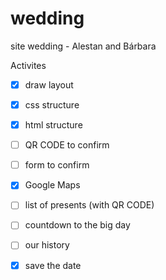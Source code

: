 # wedding
site wedding - Alestan and Bárbara

Activites 

- [x] draw layout
- [x] css structure
- [x] html structure
- [ ] QR CODE to confirm
- [ ] form to confirm
- [x] Google Maps 
- [ ] list of presents (with QR CODE)
- [ ] countdown to the big day
- [ ] our history
- [x] save the date

